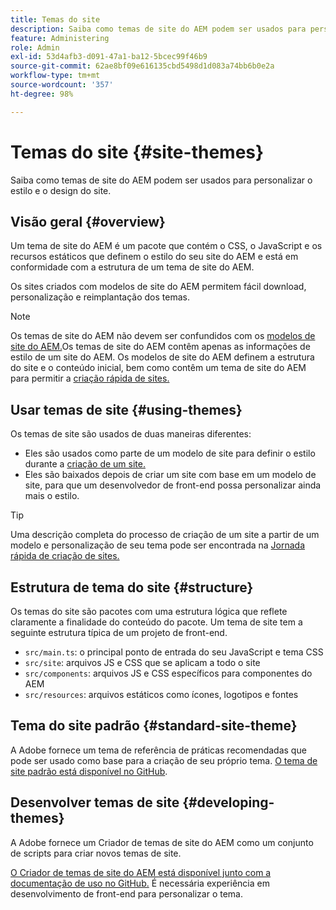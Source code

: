 ```yaml
---
title: Temas do site
description: Saiba como temas de site do AEM podem ser usados para personalizar o estilo e o design do site.
feature: Administering
role: Admin
exl-id: 53d4afb3-d091-47a1-ba12-5bcec99f46b9
source-git-commit: 62ae8bf09e616135cbd5498d1d083a74bb6b0e2a
workflow-type: tm+mt
source-wordcount: '357'
ht-degree: 98%

---
```


# Temas do site {#site-themes}

Saiba como temas de site do AEM podem ser usados para personalizar o estilo e o design do site.

## Visão geral {#overview}

Um tema de site do AEM é um pacote que contém o CSS, o JavaScript e os recursos estáticos que definem o estilo do seu site do AEM e está em conformidade com a estrutura de um tema de site do AEM.

Os sites criados com modelos de site do AEM permitem fácil download, personalização e reimplantação dos temas.

>[!NOTE]
>
>Os temas de site do AEM não devem ser confundidos com os [modelos de site do AEM.](site-templates.md)Os temas de site do AEM contêm apenas as informações de estilo de um site do AEM. Os modelos de site do AEM definem a estrutura do site e o conteúdo inicial, bem como contêm um tema de site do AEM para permitir a [criação rápida de sites.](create-site.md)

## Usar temas de site {#using-themes}

Os temas de site são usados de duas maneiras diferentes:

* Eles são usados como parte de um modelo de site para definir o estilo durante a [criação de um site.](create-site.md)
* Eles são baixados depois de criar um site com base em um modelo de site, para que um desenvolvedor de front-end possa personalizar ainda mais o estilo.

>[!TIP]
>
>Uma descrição completa do processo de criação de um site a partir de um modelo e personalização de seu tema pode ser encontrada na [Jornada rápida de criação de sites.](/help/journey-sites/quick-site/overview.md)

## Estrutura de tema do site {#structure}

Os temas do site são pacotes com uma estrutura lógica que reflete claramente a finalidade do conteúdo do pacote. Um tema de site tem a seguinte estrutura típica de um projeto de front-end.

* `src/main.ts`: o principal ponto de entrada do seu JavaScript e tema CSS
* `src/site`: arquivos JS e CSS que se aplicam a todo o site
* `src/components`: arquivos JS e CSS específicos para componentes do AEM
* `src/resources`: arquivos estáticos como ícones, logotipos e fontes

## Tema do site padrão {#standard-site-theme}

A Adobe fornece um tema de referência de práticas recomendadas que pode ser usado como base para a criação de seu próprio tema. [O tema de site padrão está disponível no GitHub](https://github.com/adobe/aem-site-template-standard/tree/main/theme).

## Desenvolver temas de site {#developing-themes}

A Adobe fornece um Criador de temas de site do AEM como um conjunto de scripts para criar novos temas de site.

[O Criador de temas de site do AEM está disponível junto com a documentação de uso no GitHub.](https://github.com/adobe/aem-site-theme-builder) É necessária experiência em desenvolvimento de front-end para personalizar o tema.
